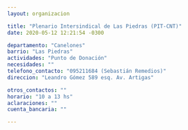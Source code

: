 ```yaml
---
layout: organizacion

title: "Plenario Intersindical de Las Piedras (PIT-CNT)"
date: 2020-05-12 12:21:54 -0300

departamento: "Canelones"
barrio: "Las Piedras"
actividades: "Punto de Donación"
necesidades: ""
telefono_contacto: "095211684 (Sebastián Remedios)"
direccion: "Leandro Gómez 589 esq. Av. Artigas"

otros_contactos: ""
horario: "10 a 13 hs"
aclaraciones: ""
cuenta_bancaria: ""

---
```

